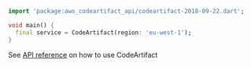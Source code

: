 ```dart
import 'package:aws_codeartifact_api/codeartifact-2018-09-22.dart';

void main() {
  final service = CodeArtifact(region: 'eu-west-1');
}
```

See [API reference](https://pub.dev/documentation/aws_codeartifact_api/latest/codeartifact-2018-09-22/CodeArtifact-class.html) on how to use CodeArtifact
